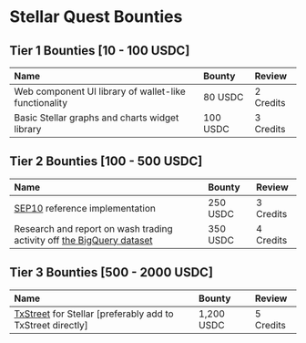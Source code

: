 # Stellar Quest Bounties

## Tier 1 Bounties [10 - 100 USDC]
| Name | Bounty | Review
| :- | :- | :-
| Web component UI library of wallet-like functionality | 80 USDC | 2 Credits
| Basic Stellar graphs and charts widget library | 100 USDC | 3 Credits

## Tier 2 Bounties [100 - 500 USDC]
| Name | Bounty | Review
| :- | :- | :-
| [SEP10](https://github.com/stellar/stellar-protocol/blob/master/ecosystem/sep-0010.md) reference implementation | 250 USDC | 3 Credits
| Research and report on wash trading activity off [the BigQuery dataset](https://www.stellar.org/developers-blog/try-our-new-analytics-dataset?locale=en) | 350 USDC | 4 Credits

## Tier 3 Bounties [500 - 2000 USDC]
| Name | Bounty | Review
| :- | :- | :-
| [TxStreet](https://txstreet.com/) for Stellar [preferably add to TxStreet directly] | 1,200 USDC | 5 Credits
